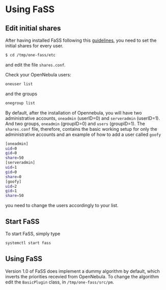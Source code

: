 # Using FaSS

## Edit initial shares
After having installed FaSS following this [guidelines](https://github.com/indigo-dc/one-fass/blob/indigo-test/doc/install.md), you need to set the initial shares for every user.

```bash
$ cd /tmp/one-fass/etc
```
and edit the file ```shares.conf```.

Check your OpenNebula users:
```bash 
oneuser list
```
and the groups
```bash 
onegroup list
```

By default, after the installation of Opennebula, you will have two administrative accounts, ```oneadmin``` (userID=0) and ```serveradmin``` (userID=1). And two groups, ```oneadmin``` (groupID=0) and ```users``` (groupID=1).
The ```shares.conf``` file, therefore, contains the basic working setup for only the administrative accounts and an example of how to add a user called ```goofy```
```bash
[oneadmin]
uid=0
gid=0
share=50
[serveradmin]
uid=1
gid=0
share=0
[goofy]
uid=2
gid=1
share=50
```
you need to change the users accordingly to your list.

## Start FaSS
To start FaSS, simply type 
```bash
systemctl start fass
```

## Using FaSS
Version 1.0 of FaSS does implement a dummy algorithm by default, which inverts the priorities recevied from OpenNebula. 
To change the algorithm edit the ```BasicPlugin``` class, in ```/tmp/one-fass/src/pm```.

